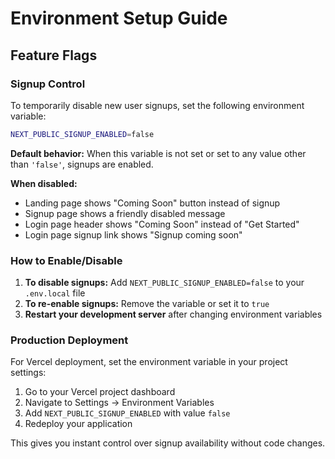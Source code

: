 # Environment Setup Guide

## Feature Flags

### Signup Control

To temporarily disable new user signups, set the following environment variable:

```bash
NEXT_PUBLIC_SIGNUP_ENABLED=false
```

**Default behavior:** When this variable is not set or set to any value other than `'false'`, signups are enabled.

**When disabled:**

- Landing page shows "Coming Soon" button instead of signup
- Signup page shows a friendly disabled message
- Login page header shows "Coming Soon" instead of "Get Started"
- Login page signup link shows "Signup coming soon"

### How to Enable/Disable

1. **To disable signups:** Add `NEXT_PUBLIC_SIGNUP_ENABLED=false` to your `.env.local` file
2. **To re-enable signups:** Remove the variable or set it to `true`
3. **Restart your development server** after changing environment variables

### Production Deployment

For Vercel deployment, set the environment variable in your project settings:

1. Go to your Vercel project dashboard
2. Navigate to Settings → Environment Variables
3. Add `NEXT_PUBLIC_SIGNUP_ENABLED` with value `false`
4. Redeploy your application

This gives you instant control over signup availability without code changes.
